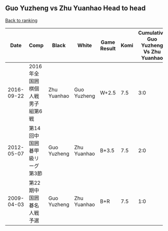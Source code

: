 ## Guo Yuzheng vs Zhu Yuanhao Head to head

[Back to ranking](../../index.md)




| **Date** | **Comp** | **Black** | **White** | **Game Result** | **Komi** | **Cumulative Guo Yuzheng Vs Zhu Yuanhao** | **Guo Yuzheng Streak** | **Zhu Yuanhao Streak** | 
| --- | --- | --- | --- | --- | --- | --- | --- | --- |
| 2016-09-22 | 2016年全国囲棋個人戦男子組第6戦 | Zhu Yuanhao | Guo Yuzheng | W+2.5 | 7.5 | 3:0 | 3 | 0 | 
| 2012-05-07 | 第14回中国囲碁甲級リーグ第3節 | Guo Yuzheng | Zhu Yuanhao | B+3.5 | 7.5 | 2:0 | 2 | 0 | 
| 2009-04-03 | 第22期中国囲碁名人戦予選 | Guo Yuzheng | Zhu Yuanhao | B+R | 7.5 | 1:0 | 1 | 0 |




